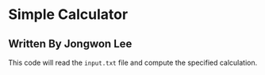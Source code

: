Simple Calculator
===
Written By Jongwon Lee
---


This code will read the
`input.txt`
file and compute the specified calculation.
